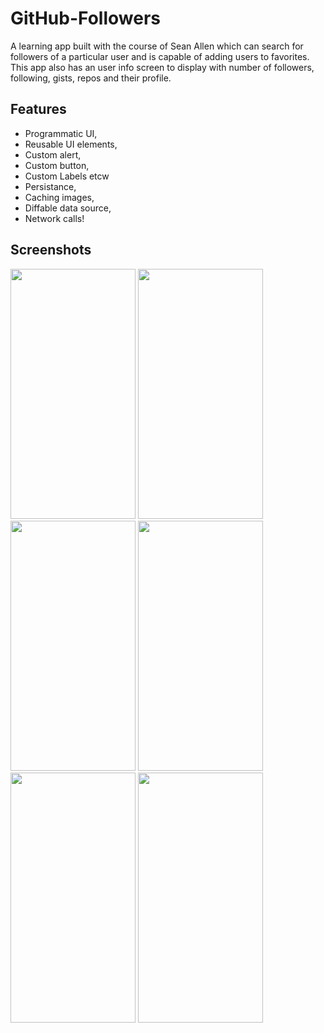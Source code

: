 # GitHub-Followers

A learning app built with the course of Sean Allen which can search for followers of a particular user and is capable of adding users to favorites. This app also has an user info screen to display with number of followers, following, gists, repos and their profile.


## Features

- Programmatic UI,
- Reusable UI elements,
- Custom alert,
- Custom button,
- Custom Labels etcw
- Persistance,
- Caching images,
- Diffable data source,
- Network calls!

## Screenshots

<img src="https://user-images.githubusercontent.com/85317700/165508446-54fdaefc-e8f3-4fce-a43e-2aab0c9bfd26.png" width="200" height="400">

<img src="https://user-images.githubusercontent.com/85317700/165508367-1b2ccc45-ae24-438b-89de-fdf32c5aeb3b.png" width="200" height="400">
<img src="https://user-images.githubusercontent.com/85317700/165508472-7f7c5e64-b315-434e-b31c-e8e08cabbf85.png" width="200" height="400">
<img src="https://user-images.githubusercontent.com/85317700/165508533-ab02da29-753f-4965-8077-0cba853e41cf.png" width="200" height="400">
<img src="https://user-images.githubusercontent.com/85317700/165508545-88dc5904-9042-4210-9e6d-4462db45dc45.png" width="200" height="400">
<img src="https://user-images.githubusercontent.com/85317700/165508617-c3582a60-49c3-4037-9c80-206469a98775.png" width="200" height="400">
